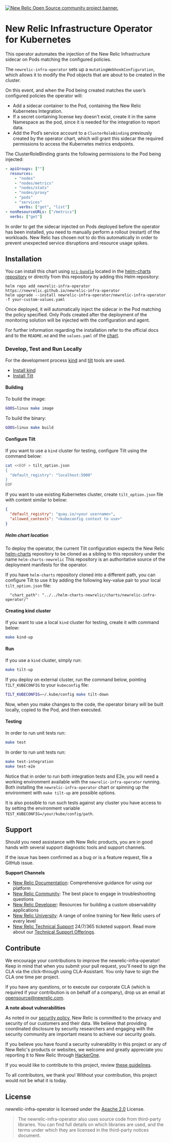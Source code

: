 <a href="https://opensource.newrelic.com/oss-category/#community-project"><picture><source media="(prefers-color-scheme: dark)" srcset="https://github.com/newrelic/opensource-website/raw/main/src/images/categories/dark/Community_Project.png"><source media="(prefers-color-scheme: light)" srcset="https://github.com/newrelic/opensource-website/raw/main/src/images/categories/Community_Project.png"><img alt="New Relic Open Source community project banner." src="https://github.com/newrelic/opensource-website/raw/main/src/images/categories/Community_Project.png"></picture></a>

# New Relic Infrastructure Operator for Kubernetes

This operator automates the injection of the New Relic Infrastructure sidecar on Pods matching the configured policies.

The `newrelic-infra-operator` sets up a `mutatingWebhookConfiguration`, which allows it to modify the Pod objects that are
about to be created in the cluster.

On this event, and when the Pod being created matches the user’s configured policies the operator will:

 - Add a sidecar container to the Pod, containing the New Relic Kubernetes Integration.
 - If a secret containing license key doesn't exist, create it in the same Namespace as the pod,
   since it is needed for the integration to report data.
 - Add the Pod’s service account to a `ClusterRoleBinding` previously created by the operator chart, which will grant this
   sidecar the required permissions to access the Kubernetes metrics endpoints. 
   

The ClusterRoleBinding grants the following permissions to the Pod being injected:
```yaml
- apiGroups: [""]
  resources:
    - "nodes"
    - "nodes/metrics"
    - "nodes/stats"
    - "nodes/proxy"
    - "pods"
    - "services"
      verbs: ["get", "list"]
- nonResourceURLs: ["/metrics"]
  verbs: ["get"]
```

In order to get the sidecar injected on Pods deployed before the operator has been installed, you need to manually
perform a rollout (restart) of the workloads. New Relic has chosen not to do this automatically in order to prevent 
unexpected service disruptions and resource usage spikes.

## Installation

You can install this chart using [`nri-bundle`](https://github.com/newrelic/helm-charts/tree/master/charts/nri-bundle) located in the
[helm-charts repository](https://github.com/newrelic/helm-charts) or directly from this repository by adding this Helm repository:

```shell
helm repo add newrelic-infra-operator https://newrelic.github.io/newrelic-infra-operator
helm upgrade --install newrelic-infra-operator/newrelic-infra-operator -f your-custom-values.yaml
```

Once deployed, it will automatically inject the sidecar in the Pod matching the policy specified.
Only Pods created after the deployment of the monitoring solution will be injected with the configuration and agent.

For further information regarding the installation refer to the official docs and to the `README.md` 
and the `values.yaml` of the [chart](https://github.com/newrelic/newrelic-infra-operator/tree/master/charts/newrelic-infra-operator).

### Develop, Test and Run Locally

For the development process [kind](https://kind.sigs.k8s.io) and [tilt](https://tilt.dev/) tools are used.

* [Install kind](https://kind.sigs.k8s.io/docs/user/quick-start/#installation)
* [Install Tilt](https://docs.tilt.dev/install.html)

#### Building

To build the image:
```sh
GOOS=linux make image
```

To build the binary:
```sh
GOOS=linux make build
```

#### Configure Tilt

If you want to use a `kind` cluster for testing, configure Tilt using the command below:

```sh
cat <<EOF > tilt_option.json
{
  "default_registry": "localhost:5000"
}
EOF
```

If you want to use existing Kubernetes cluster, create `tilt_option.json` file with content similar to below:

```json
{
  "default_registry": "quay.io/<your username>",
  "allowed_contexts": "<kubeconfig context to use>"
}
```

##### Helm chart location

To deploy the operator, the current Tilt configuration expects the New Relic 
[helm-charts](https://github.com/newrelic/helm-charts) repository to be
cloned as a sibling to this repository under the name `helm-charts-newrelic`
This repository is an authoritative source of the deployment manifests for the operator.

If you have `helm-charts` repository cloned into a different path, you can configure Tilt to use it by adding the
following key-value pair to your local `tilt_option.json` file:

```
  "chart_path": "../../helm-charts-newrelic/charts/newrelic-infra-operator/"
```

#### Creating kind cluster

If you want to use a local `kind` cluster for testing, create it with command below:

```sh
make kind-up
```

#### Run

If you use a `kind` cluster, simply run:

```sh
make tilt-up
```

If you deploy on external cluster, run the command below, pointing `TILT_KUBECONFIG` to your `kubeconfig` file:

```sh
TILT_KUBECONFIG=~/.kube/config make tilt-down
```

Now, when you make changes to the code, the operator binary will be built locally, copied to the Pod, and then executed.

#### Testing

In order to run unit tests run:
```sh
make test
```
In order to run unit tests run:

```sh
make test-integration
make test-e2e
```

Notice that in order to run both integration tests and E2e, you will need a working environment available with the
`newrelic-infra-operator` running. 
Both installing the `newrelic-infra-operator` chart or spinning up the environment with `make tilt-up` are possible options.

It is also possible to run such tests against any cluster you have access to by setting the environment variable
`TEST_KUBECONFIG=/your/kube/config/path`. 

## Support

Should you need assistance with New Relic products, you are in good hands with several support diagnostic tools and support channels.

If the issue has been confirmed as a bug or is a feature request, file a GitHub issue.

**Support Channels**

* [New Relic Documentation](https://docs.newrelic.com): Comprehensive guidance for using our platform
* [New Relic Community](https://discuss.newrelic.com/t/eks-fargate-integration/148947): The best place to engage in troubleshooting questions
* [New Relic Developer](https://developer.newrelic.com/): Resources for building a custom observability applications
* [New Relic University](https://learn.newrelic.com/): A range of online training for New Relic users of every level
* [New Relic Technical Support](https://support.newrelic.com/) 24/7/365 ticketed support. Read more about our [Technical Support Offerings](https://docs.newrelic.com/docs/licenses/license-information/general-usage-licenses/support-plan).

## Contribute

We encourage your contributions to improve the newrelic-infra-operator! Keep in mind that when you submit your pull request,
you'll need to sign the CLA via the click-through using CLA-Assistant. You only have to sign the CLA one time per 
project.

If you have any questions, or to execute our corporate CLA (which is required if your contribution is on behalf of a
company), drop us an email at opensource@newrelic.com.

**A note about vulnerabilities**

As noted in our [security policy](../../security/policy), New Relic is committed to the privacy and security of our
customers and their data. We believe that providing coordinated disclosure by security researchers and engaging with
the security community are important means to achieve our security goals.

If you believe you have found a security vulnerability in this project or any of New Relic's products or websites,
we welcome and greatly appreciate you reporting it to New Relic through [HackerOne](https://hackerone.com/newrelic).

If you would like to contribute to this project, review [these guidelines](./CONTRIBUTING.md).

To all contributors, we thank you!  Without your contribution, this project would not be what it is today.

## License

newrelic-infra-operator is licensed under the [Apache 2.0](http://apache.org/licenses/LICENSE-2.0.txt) License.

> The newrelic-infra-operator also uses source code from third-party libraries. 
> You can find full details on which libraries are used, and the terms under which they are licensed in the third-party 
> notices document.
